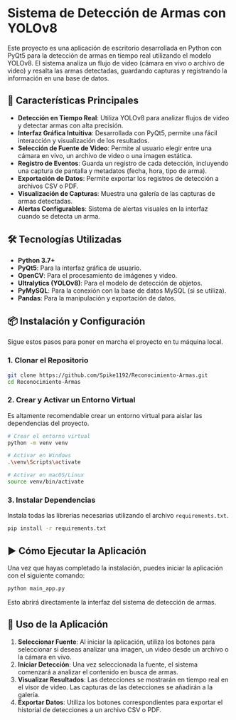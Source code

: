# Sistema de Detección de Armas con YOLOv8

Este proyecto es una aplicación de escritorio desarrollada en Python con PyQt5 para la detección de armas en tiempo real utilizando el modelo YOLOv8. El sistema analiza un flujo de video (cámara en vivo o archivo de video) y resalta las armas detectadas, guardando capturas y registrando la información en una base de datos.

## 🚀 Características Principales

- **Detección en Tiempo Real**: Utiliza YOLOv8 para analizar flujos de video y detectar armas con alta precisión.
- **Interfaz Gráfica Intuitiva**: Desarrollada con PyQt5, permite una fácil interacción y visualización de los resultados.
- **Selección de Fuente de Video**: Permite al usuario elegir entre una cámara en vivo, un archivo de video o una imagen estática.
- **Registro de Eventos**: Guarda un registro de cada detección, incluyendo una captura de pantalla y metadatos (fecha, hora, tipo de arma).
- **Exportación de Datos**: Permite exportar los registros de detección a archivos CSV o PDF.
- **Visualización de Capturas**: Muestra una galería de las capturas de armas detectadas.
- **Alertas Configurables**: Sistema de alertas visuales en la interfaz cuando se detecta un arma.

## 🛠️ Tecnologías Utilizadas

- **Python 3.7+**
- **PyQt5**: Para la interfaz gráfica de usuario.
- **OpenCV**: Para el procesamiento de imágenes y video.
- **Ultralytics (YOLOv8)**: Para el modelo de detección de objetos.
- **PyMySQL**: Para la conexión con la base de datos MySQL (si se utiliza).
- **Pandas**: Para la manipulación y exportación de datos.

## 📦 Instalación y Configuración

Sigue estos pasos para poner en marcha el proyecto en tu máquina local.

### 1. Clonar el Repositorio

```bash
git clone https://github.com/Spike1192/Reconocimiento-Armas.git
cd Reconocimiento-Armas
```

### 2. Crear y Activar un Entorno Virtual

Es altamente recomendable crear un entorno virtual para aislar las dependencias del proyecto.

```bash
# Crear el entorno virtual
python -m venv venv

# Activar en Windows
.\venv\Scripts\activate

# Activar en macOS/Linux
source venv/bin/activate
```

### 3. Instalar Dependencias

Instala todas las librerías necesarias utilizando el archivo `requirements.txt`.

```bash
pip install -r requirements.txt
```

## ▶️ Cómo Ejecutar la Aplicación

Una vez que hayas completado la instalación, puedes iniciar la aplicación con el siguiente comando:

```bash
python main_app.py
```

Esto abrirá directamente la interfaz del sistema de detección de armas.

## 📖 Uso de la Aplicación

1.  **Seleccionar Fuente**: Al iniciar la aplicación, utiliza los botones para seleccionar si deseas analizar una imagen, un video desde un archivo o la cámara en vivo.
2.  **Iniciar Detección**: Una vez seleccionada la fuente, el sistema comenzará a analizar el contenido en busca de armas.
3.  **Visualizar Resultados**: Las detecciones se mostrarán en tiempo real en el visor de video. Las capturas de las detecciones se añadirán a la galería.
4.  **Exportar Datos**: Utiliza los botones correspondientes para exportar el historial de detecciones a un archivo CSV o PDF.
